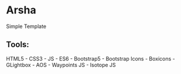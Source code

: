 # Arsha
Simple Template
## Tools:
HTML5 - CSS3 - JS - ES6 - Bootstrap5 - Bootstrap Icons - Boxicons - GLightbox - AOS - Waypoints JS - Isotope JS

